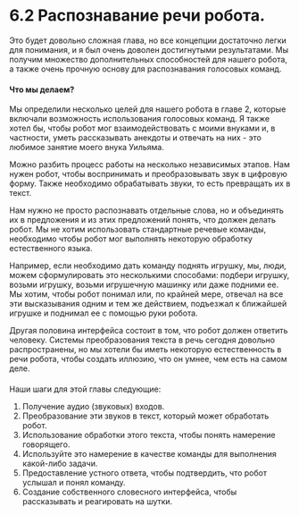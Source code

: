 # 6.2 Распознавание речи робота.

Это будет довольно сложная глава, но все концепции достаточно легки для понимания, и я был очень доволен достигнутыми результатами. Мы получим множество дополнительных способностей для нашего робота, а также очень прочную основу для распознавания голосовых команд.

#### Что мы делаем?

Мы определили несколько целей для нашего робота в главе 2, которые включали возможность использования голосовых команд. Я также хотел бы, чтобы робот мог взаимодействовать с моими внуками и, в частности, уметь рассказывать анекдоты и отвечать на них - это любимое занятие моего внука Уильяма.

Можно разбить процесс работы на несколько независимых этапов. Нам нужен робот, чтобы воспринимать и преобразовывать звук в цифровую форму. Также необходимо обрабатывать звуки, то есть превращать их в текст.

Нам нужно не просто распознавать отдельные слова, но и объединять их в предложения и из этих предложений понять, что должен делать робот. Мы не хотим использовать стандартные речевые команды, необходимо чтобы робот мог выполнять некоторую обработку естественного языка.

Например, если необходимо дать команду поднять игрушку, мы, люди, можем сформулировать это несколькими способами: подбери игрушку, возьми игрушку, возьми игрушечную машинку или даже подними ее. Мы хотим, чтобы робот понимал или, по крайней мере, отвечал на все эти высказывания одним и тем же действием, подъезжал к ближайшей игрушке и поднимал ее с помощью руки робота.

Другая половина интерфейса состоит в том, что робот должен ответить человеку. Системы преобразования текста в речь сегодня довольно распространены, но мы хотели бы иметь некоторую естественность в речи робота, чтобы создать иллюзию, что он умнее, чем есть на самом деле.

#### Наши шаги для этой главы следующие:

1. Получение аудио \(звуковых\) входов. 
2. Преобразование эти звуков в текст, который может обработать робот.
3. Использование обработки этого текста, чтобы понять намерение говорящего. 
4. Используйте это намерение в качестве команды для выполнения какой-либо задачи. 
5. Предоставление устного ответа, чтобы подтвердить, что робот услышал и понял команду. 
6. Создание собственного словесного интерфейса, чтобы рассказывать и реагировать на шутки.

